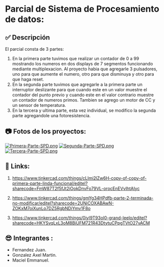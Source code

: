 # Parcial de Sistema de Procesamiento de datos: 

## :white_check_mark: Descripción
El parcial consta de 3 partes:
1. En la primera parte tuvimos que realizar un contador de 0 a 99 mostrando los numeros en dos displays de 7 segmentos funcionando mediante multiplexacion. Al proyecto habia que agregarle 3 pulsadores, uno para que aumente el numero, otro para que disminuya y otro para que haga reset.
2. En la segunda parte tuvimos que agregarle a la primera parte un interruptor deslizante para que cuando este en un valor muestre el contador del punto previo y cuando este en el valor contrario muestre un contador de numeros primos. Tambien se agrego un motor de CC y un sensor de temperatura. 
3. En la tercera y ultima parte, esta vez individual, se modifico la segunda parte agregandole una fotoresistencia.

## :camera: Fotos de los proyectos:
[![Primera-Parte-SPD.png](https://i.postimg.cc/0Qp0fQSP/Primera-Parte-SPD.png)](https://postimg.cc/phLjVPk6)
[![Segunda-Parte-SPD.png](https://i.postimg.cc/CLdfM5K5/Segunda-Parte-SPD.png)](https://postimg.cc/zVZf0JKY)
[![Tercera-Parte-SPD.png](https://i.postimg.cc/0QcbP1R7/Tercera-Parte-SPD.png)](https://postimg.cc/TL5RJSPP)

## :rocket: Links:
1. https://www.tinkercad.com/things/cLlmi2lZw6H-copy-of-copy-of-primera-parte-linda-funcional/editel?sharecode=FmW87T2f5fJt2iOokDnvFo79VL-orocEnEVvIhtAIyc

2. https://www.tinkercad.com/things/gmYg34HPdfb-parte-2-terminada-no-modificar/editel?sharecode=2UNiCOXABAwN-ZOKxM7oiXunLo7DZ5RgbNDiYmv1F8o

3. https://www.tinkercad.com/things/0iyl9T93ol0-grand-leelo/editel?sharecode=HKYSvqLxL3oM8BiUFM721R43DtytuCPpgTVtO27vACM

## :sunglasses: Integrantes :
- Fernandez Juan.
- Gonzalez Axel Martin.
- Maciel Emmanuel.
